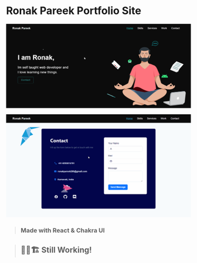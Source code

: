 # Ronak Pareek Portfolio Site #

![Site Demo](portfolio1.gif "Title is optional")

![Site Demo](contact.gif "Title is optional")

>### **Made with React & Chakra UI** ###

>## 🔨🚧🏗️ Still Working! ##
